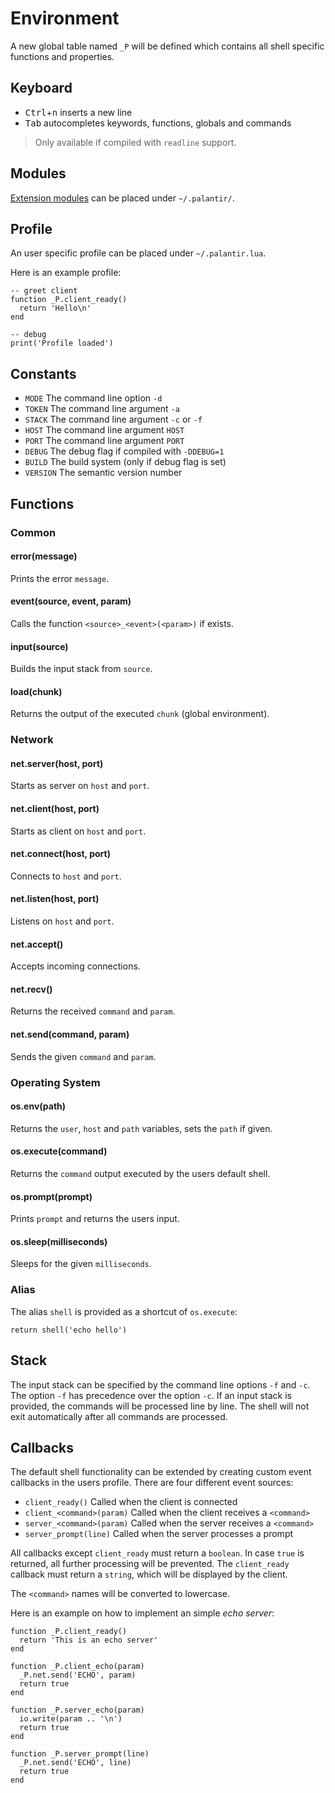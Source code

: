# Environment
A new global table named `_P` will be defined which contains all shell 
specific functions and properties.

## Keyboard
* <kbd>Ctrl</kbd>+<kbd>n</kbd> inserts a new line
* <kbd>Tab</kbd> autocompletes keywords, functions, globals and commands

> Only available if compiled with `readline` support.

## Modules
[Extension modules](https://www.github.com/cuhsat/palantir-modules) can be
placed under `~/.palantir/`.

## Profile
An user specific profile can be placed under `~/.palantir.lua`.

Here is an example profile:
```
-- greet client
function _P.client_ready()
  return 'Hello\n'
end

-- debug
print('Profile loaded')
```

## Constants
* `MODE`    The command line option `-d`
* `TOKEN`   The command line argument `-a`
* `STACK`   The command line argument `-c` or `-f`
* `HOST`    The command line argument `HOST`
* `PORT`    The command line argument `PORT`
* `DEBUG`   The debug flag if compiled with `-DDEBUG=1`
* `BUILD`   The build system (only if debug flag is set)
* `VERSION` The semantic version number

## Functions

### Common

#### error(message)
Prints the error `message`.

#### event(source, event, param)
Calls the function `<source>_<event>(<param>)` if exists.

#### input(source)
Builds the input stack from `source`.

#### load(chunk)
Returns the output of the executed `chunk` (global environment).

### Network

#### net.server(host, port)
Starts as server on `host` and `port`.

#### net.client(host, port)
Starts as client on `host` and `port`.

#### net.connect(host, port)
Connects to `host` and `port`.

#### net.listen(host, port)
Listens on `host` and `port`.

#### net.accept()
Accepts incoming connections.

#### net.recv()
Returns the received `command` and `param`.

#### net.send(command, param)
Sends the given `command` and `param`.

### Operating System

#### os.env(path)
Returns the `user`, `host` and `path` variables, sets the `path` if given.

#### os.execute(command)
Returns the `command` output executed by the users default shell.

#### os.prompt(prompt)
Prints `prompt` and returns the users input.

#### os.sleep(milliseconds)
Sleeps for the given `milliseconds`.

### Alias
The alias `shell` is provided as a shortcut of `os.execute`:
```
return shell('echo hello')
```

## Stack
The input stack can be specified by the command line options `-f` and `-c`.
The option `-f` has precedence over the option `-c`. If an input stack is 
provided, the commands will be processed line by line. The shell will not 
exit automatically after all commands are processed.

## Callbacks
The default shell functionality can be extended by creating custom event
callbacks in the users profile. There are four different event sources:

* `client_ready()`          Called when the client is connected
* `client_<command>(param)` Called when the client receives a `<command>`
* `server_<command>(param)` Called when the server receives a `<command>`
* `server_prompt(line)`     Called when the server processes a prompt

All callbacks except `client_ready` must return a `boolean`. In case `true`
is returned, all further processing will be prevented. The `client_ready`
callback must return a `string`, which will be displayed by the client.

The `<command>` names will be converted to lowercase.

Here is an example on how to implement an simple _echo server_:
```
function _P.client_ready()
  return 'This is an echo server'
end
```
```
function _P.client_echo(param)
  _P.net.send('ECHO', param)
  return true
end
```
```
function _P.server_echo(param)
  io.write(param .. '\n')
  return true
end
```
```
function _P.server_prompt(line)
  _P.net.send('ECHO', line)
  return true
end
```
